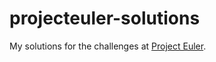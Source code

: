 # projecteuler-solutions

My solutions for the challenges at [Project Euler](https://project-euler.net).
